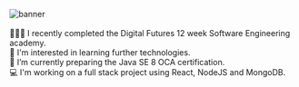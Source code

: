 ![banner](/img/githubBanner.jpg)\
\
👩🏻‍💻 I recently completed the Digital Futures 12 week Software Engineering academy.\
👀 I'm interested in learning further technologies.\
🌱 I’m currently preparing the Java SE 8 OCA certification.\
💻 I'm working on a full stack project using React, NodeJS and MongoDB.
